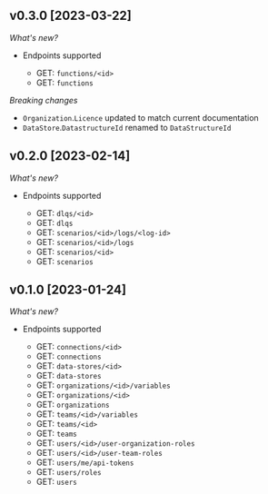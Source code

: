 ## v0.3.0 [2023-03-22]

_What's new?_

- Endpoints supported

  - GET: `functions/<id>`
  - GET: `functions`

_Breaking changes_

  - `Organization`.`Licence` updated to match current documentation
  - `DataStore`.`DatastructureId` renamed to `DataStructureId`
 
## v0.2.0 [2023-02-14]

_What's new?_

- Endpoints supported

  - GET: `dlqs/<id>`
  - GET: `dlqs`
  - GET: `scenarios/<id>/logs/<log-id>`
  - GET: `scenarios/<id>/logs`
  - GET: `scenarios/<id>`
  - GET: `scenarios`

## v0.1.0 [2023-01-24]

_What's new?_

- Endpoints supported

  - GET: `connections/<id>`
  - GET: `connections`
  - GET: `data-stores/<id>`
  - GET: `data-stores`
  - GET: `organizations/<id>/variables`
  - GET: `organizations/<id>`
  - GET: `organizations`
  - GET: `teams/<id>/variables`
  - GET: `teams/<id>`
  - GET: `teams`
  - GET: `users/<id>/user-organization-roles`
  - GET: `users/<id>/user-team-roles`
  - GET: `users/me/api-tokens`
  - GET: `users/roles`
  - GET: `users`
